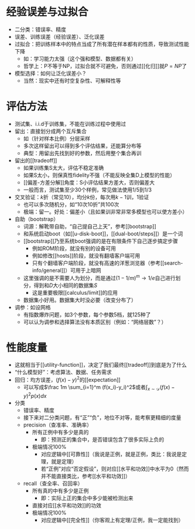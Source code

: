 # 经验误差与过拟合
- 二分类：错误率、精度
- 误差、训练误差（经验误差）、泛化误差
- 过拟合：把训练样本中的特点当成了所有潜在样本都有的性质，导致测试性能下降
  - 如：学习能力太强（这个强和模型、数据都有关）
  - 哲学上：P不等于NP，过拟合就不可避免，否则通过[[化归]]就$P=NP$了
- 模型选择：如何让泛化误差小？
  - 当然：现实中还有时空复杂性、可解释性等
# 评估方法
- 测试集、i.i.d于训练集，不能在训练过程中使用过
- 留出：直接划分成两个互斥集合
  - 如（针对样本比例）分层采样
  - 多次这样留出可以得到多个评估结果，还能算分布等
  - 典型：用留出先找到好的参数，然后用整个集合再训
- 留出的[[tradeoff]]
  - 如果训练集S太大，评估不稳定准确
  - 如果S太小，则保真性fidelity不强（不能反映全集D上模型的性能）
  - [[偏差-方差分解]]角度：S小评估结果方差大，否则偏差大
  - 一般而言，测试集至少30个样例，常见做法使用1/5到1/3
- 交叉验证：$k$折（常见10），均分$k$份，每次用$k-1$训，1验证
  - 也可以多次随机分，如“10次10折”共100次
  - 极端：留一。好处：偏差小（且如果训非常非常多模型也可以使方差小）
- 自助（bootstrap）
  - 词源：解靴带自助，“自己提自己上天”，参考[[bootstrap]]
  - 和系统启动boot（如[[u-disk-boot]]，[[dual-boot/steps]]）是一个词
  - [[bootstrap]]乃至系统boot强调的是在有限条件下自己逐步搞定步骤
    - 例如ROM阶段，就没有别的设备可用
    - 例如修改[[hosts]]阶段，就没有翻墙客户端可用
    - 只有个翻墙客户端阶段，就没有高速的洋葱浏览器（参考[[search-info/general]]）可用于上暗网
  - 这里强调的是不需要人为划分，而是通过$(1-1/m)^m\to 1/e$自己进行划分，得到和$D$大小相同的数据集$S$
    - 这是重要极限[[calculus/limit]]的应用
  - 数据集小好用。数据集大时没必要（改变分布了）
- 调参：如设网格
  - 有指数爆炸问题，如3个参数，每个参数5档，就125种了
  - 可以认为调参和选择算法没有本质区别（例如：“网络层数”？）
# 性能度量
- 这就相当于[[utility-function]]，决定了我们最终[[tradeoff]]到底是为了什么
- “什么模型好”：考虑算法、数据、任务需求
- 回归：均方误差，$(f(x)-y)^2$的[[expectation]]
  - 可以写成$\frac 1m \sum_{i=1}^m (f(x_i)-y_i)^2$或者$\int_{x\sim \mathcal D} (f(x)-y)^2p(x)dx$
- 分类
  - 错误率、精度
  - 接下来对二分类问题，有“正”“负”，地位不对等，能考察更精细的度量
  - precision（查准率、准确率）
    - 所有正例中有多少是真的
      - 即：预测正的集合中，是否错误包含了很多实际上负的
    - 极端情况100%
      - 对应逻辑中[[可靠性]]（我说是正例，就是正例，类比：我说是定理，就是定理）
      - 若“正例”对应“否定假设”，则对应[[水平和功效]]中水平为0（然而并不能直接类比，参考[[水平和功效]]）
  - recall（查全率、召回率）
    - 所有真的中有多少是正例
      - 即：实际上正的集合中多少能被检测出来
    - 直接对应[[水平和功效]]的功效
    - 极端情况100%
      - 对应逻辑中[[完全性]]（你客观上有定理/正例，我一定能找到）
   